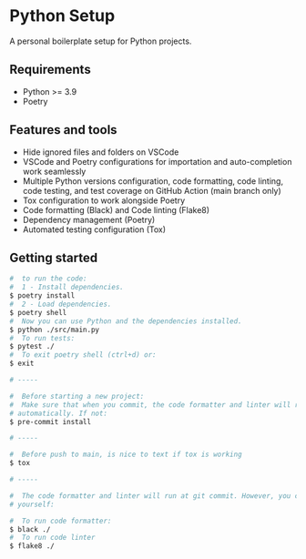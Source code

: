 # Python Setup

A personal boilerplate setup for Python projects.

## Requirements

- Python >= 3.9
- Poetry

## Features and tools

- Hide ignored files and folders on VSCode
- VSCode and Poetry configurations for importation and auto-completion work
seamlessly
- Multiple Python versions configuration, code formatting, code linting, code
testing, and test coverage on GitHub Action (main branch only)
- Tox configuration to work alongside Poetry
- Code formatting (Black) and Code linting (Flake8)
- Dependency management (Poetry)
- Automated testing configuration (Tox)

## Getting started

```sh
#  to run the code:
#  1 - Install dependencies.
$ poetry install
#  2 - Load dependencies.
$ poetry shell
#  Now you can use Python and the dependencies installed.
$ python ./src/main.py
#  To run tests:
$ pytest ./
#  To exit poetry shell (ctrl+d) or:
$ exit

# -----

#  Before starting a new project:
#  Make sure that when you commit, the code formatter and linter will run
# automatically. If not:
$ pre-commit install

# -----

#  Before push to main, is nice to text if tox is working
$ tox

# -----

#  The code formatter and linter will run at git commit. However, you can run
# yourself:

#  To run code formatter:
$ black ./
#  To run code linter
$ flake8 ./
```

